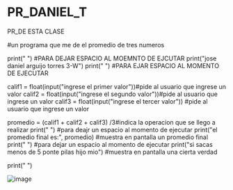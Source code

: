 # PR_DANIEL_T
PR_DE ESTA CLASE 

#un programa que me de el promedio de tres numeros 

print(" ") #PARA DEJAR ESPACIO AL MOEMNTO DE EJCUTAR 
print("jose daniel arguijo torres 3-W") 
print(" ") #PARA EJAR ESPACIO AL MOMENTO DE EJECUTAR 

calif1 = float(input("ingrese el primer valor"))#pide al usuario que ingrese un valor 
calif2 = float(input("ingrese el segundo valor"))#pide al usuario que ingrese un valor 
calif3 = float(input("ingrese el tercer valor")) #pide al usuario que ingrese un valor 

promedio = (calif1 + calif2 + calif3) /3#indica la operacion que se llego a realizar 
print(" ") #para deajr un espacio al momento de ejecutar 
print("el promedio final es:", promedio) #muestra en pantalla un promedio final
print(" ") #para dejar un espacio al momento de ejecutar 
print("si sacas menos de 5 ponte pilas hijo mio") #muestra en pantalla una cierta verdad 

print(" ") 

![image](https://github.com/user-attachments/assets/8c7691a2-e430-4606-b82f-6ab9acd2f66d)

